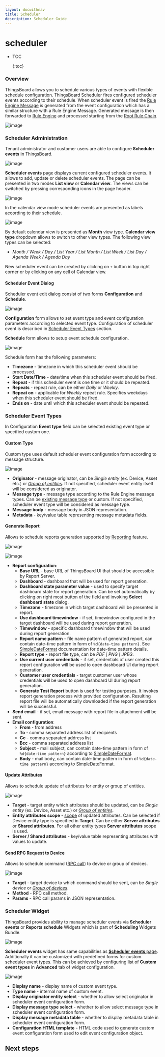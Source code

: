 ```yaml
---
layout: docwithnav
title: Scheduler
description: Scheduler Guide
---
```


# scheduler

* TOC

  {:toc}

### Overview

ThingsBoard allows you to schedule various types of events with flexible schedule configuration. ThingsBoard Scheduler fires configured scheduler events according to their schedule. When scheduler event is fired the [Rule Engine Message](https://github.com/caoyingde/thingsboard.github.io/tree/9437083b88083a9b2563248432cbbe460867fbaf/docs/user-guide/rule-engine-2-0/overview/README.md#rule-engine-message) is generated from the event configuration which has a similar structure with a Rule Engine Message. Generated message is then forwarded to [Rule Engine](https://github.com/caoyingde/thingsboard.github.io/tree/9437083b88083a9b2563248432cbbe460867fbaf/docs/user-guide/rule-engine-2-0/re-getting-started/README.md) and processed starting from the [Root Rule Chain](https://github.com/caoyingde/thingsboard.github.io/tree/9437083b88083a9b2563248432cbbe460867fbaf/docs/user-guide/rule-engine-2-0/overview/README.md#rule-chain).

![image](../../.gitbook/assets/scheduler.svg)

### Scheduler Administration

Tenant administrator and customer users are able to configure **Scheduler events** in ThingsBoard.

![image](../../.gitbook/assets/scheduler.png)

**Scheduler events** page displays current configured scheduler events. It allows to add, update or delete scheduler events. The page can be presented in two modes **List view** or **Calendar view**. The views can be switched by pressing corresponding icons in the page header.

![image](../../.gitbook/assets/scheduler-view-buttons.png)

In the calendar view mode scheduler events are presented as labels according to their schedule.

![image](../../.gitbook/assets/scheduler-calendar-view.png)

By default calendar view is presented as **Month** view type. **Calendar view type** dropdown allows to switch to other view types. The following view types can be selected:

* _Month / Week / Day / List Year / List Month / List Week / List Day / Agenda Week / Agenda Day_

New scheduler event can be created by clicking on `+` button in top right corner or by clicking on any cell of Calendar view.

#### Scheduler Event Dialog

Scheduler event edit dialog consist of two forms **Configuration** and **Schedule**.

![image](../../.gitbook/assets/scheduler-event-dialog.png)

**Configuration** form allows to set event type and event configuration parameters according to selected event type. Configuration of scheduler event is described in [Scheduler Event Types](scheduler.md#scheduler-event-types) section.

**Schedule** form allows to setup event schedule configuration.

![image](../../.gitbook/assets/scheduler-event-schedule.png)

Schedule form has the following parameters:

* **Timezone** - timezone in which this scheduler event should be processed.
* **Start Date/Time** - date/time when this scheduler event should be fired.
* **Repeat** - if this scheduler event is one time or it should be repeated. 
* **Repeats** - repeat rule, can be either _Daily_ or _Weekly_.
* **Repeat on** - applicable for _Weekly_ repeat rule. Specifies weekdays when this scheduler event should be fired.
* **Ends on** - date until which this scheduler event should be repeated.

### Scheduler Event Types

In Configuration **Event type** field can be selected existing event type or specified custom one.

#### Custom Type

Custom type uses default scheduler event configuration form according to message structure.

![image](../../.gitbook/assets/scheduler-custom-event-type.png)

* **Originator** - message originator, can be _Single entity_ \(ex. Device, Asset etc.\) or [_Group of entities_](https://github.com/caoyingde/thingsboard.github.io/tree/9437083b88083a9b2563248432cbbe460867fbaf/docs/user-guide/groups/README.md). If not specified, scheduler event entity itself will be considered as originator.
* **Message type** - message type according to the Rule Engine message types. Can be [existing message type](https://github.com/caoyingde/thingsboard.github.io/tree/9437083b88083a9b2563248432cbbe460867fbaf/docs/user-guide/rule-engine-2-0/overview/README.md#predefined-message-types) or custom. If not specified, scheduler event type will be considered as message type. 
* **Message body** - message body in JSON representation.
* **Metadata** - key/value table representing message metadata fields.

#### Generate Report

Allows to schedule reports generation supported by [Reporting](https://github.com/caoyingde/thingsboard.github.io/tree/9437083b88083a9b2563248432cbbe460867fbaf/docs/user-guide/reporting/README.md#generate-report-rule-chain) feature.

![image](../../.gitbook/assets/scheduler-generate-report-event-type-report-config.png)

![image](../../.gitbook/assets/scheduler-generate-report-event-type-email-config.png)

* **Report configuration**:
  * **Base URL** - base URL of ThingsBoard UI that should be accessible by Report Server.
  * **Dashboard** - dashboard that will be used for report generation.
  * **Dashboard state parameter value** - used to specify target dashboard state for report generation. Can be set automatically by clicking on right most button of the field and invoking **Select dashboard state** dialog.       
  * **Timezone** - timezone in which target dashboard will be presented in report.
  * **Use dashboard timewindow** - if set, timewindow configured in the target dashboard will be used during report generation.
  * **Timewindow** - specific dashboard timewindow that will be used during report generation.
  * **Report name pattern** - file name pattern of generated report, can contain date-time pattern in form of `%d{date-time pattern}`. See [SimpleDateFormat](https://docs.oracle.com/javase/8/docs/api/java/text/SimpleDateFormat.html) documentation for date-time pattern details.
  * **Report type** - report file type, can be _PDF \| PNG \| JPEG_.
  * **Use current user credentials** - if set, credentials of user created this report configuration will be used to open dashboard UI during report generation.
  * **Customer user credentials** - target customer user whose credentials will be used to open dashboard UI during report generation.
  * **Generate Test Report** button is used for testing purposes. It invokes report generation process with provided configuration. Resulting report file will be automatically downloaded if the report generation will be successful.
* **Send email** - if set, email message with report file in attachment will be sent.
* **Email configuration**:
  * **From** - from address
  * **To** - comma separated address list of recipients
  * **Cc** - comma separated address list
  * **Bcc** - comma separated address list
  * **Subject** - mail subject, can contain date-time pattern in form of `%d{date-time pattern}` according to [SimpleDateFormat](https://docs.oracle.com/javase/8/docs/api/java/text/SimpleDateFormat.html).
  * **Body** - mail body, can contain date-time pattern in form of `%d{date-time pattern}` according to [SimpleDateFormat](https://docs.oracle.com/javase/8/docs/api/java/text/SimpleDateFormat.html).

#### Update Attributes

Allows to schedule update of attributes for entity or group of entities.

![image](../../.gitbook/assets/scheduler-update-attributes-event-type.png)

* **Target** - target entity which attributes should be updated, can be _Single entity_ \(ex. Device, Asset etc.\) or [_Group of entities_](https://github.com/caoyingde/thingsboard.github.io/tree/9437083b88083a9b2563248432cbbe460867fbaf/docs/user-guide/groups/README.md).
* **Entity attributes scope** - [scope](https://github.com/caoyingde/thingsboard.github.io/tree/9437083b88083a9b2563248432cbbe460867fbaf/docs/user-guide/attributes/README.md#attribute-types) of updated attributes. Can be selected if Device entity type is specified in **Target**. Can be either **Server attributes** or **Shared attributes**. For all other entity types **Server attributes** scope is used. 
* **Server / Shared attributes** - key/value table representing attributes with values to update.

#### Send RPC Request to Device

Allows to schedule command \([RPC call](https://github.com/caoyingde/thingsboard.github.io/tree/9437083b88083a9b2563248432cbbe460867fbaf/docs/user-guide/rpc/README.md#server-side-rpc-api)\) to device or group of devices.

![image](../../.gitbook/assets/scheduler-send-rpc-request-event-type.png)

* **Target** - target device to which command should be sent, can be _Single device_ or [_Group of devices_](https://github.com/caoyingde/thingsboard.github.io/tree/9437083b88083a9b2563248432cbbe460867fbaf/docs/user-guide/groups/README.md).
* **Method** - RPC call method.
* **Params** - RPC call params in JSON representation.

### Scheduler Widget

ThingsBoard provides ability to manage scheduler events via **Scheduler events** or **Reports schedule** Widgets which is part of **Scheduling** Widgets Bundle.

![image](../../.gitbook/assets/scheduler-scheduler-events-widget.png)

**Scheduler events** widget has same capabilities as [**Scheduler events** page](scheduler.md#scheduler-administration). Additionally it can be customized with predefined forms for custom scheduler event types. This can be achieved by configuring list of **Custom event types** in **Advanced** tab of widget configuration.

![image](../../.gitbook/assets/scheduler-scheduler-events-widget-custom-types.png)

* **Display name** - display name of custom event type.
* **Type name** - internal name of custom event.
* **Display originator entity select** - whether to allow select originator in scheduler event configuration form.
* **Display message type select** - whether to allow select message type in scheduler event configuration form.
* **Display message metadata table** - whether to display metadata table in scheduler event configuration form.
* **Configuration HTML template** - HTML code used to generate custom event configuration form used to edit event configuration object.

## Next steps

